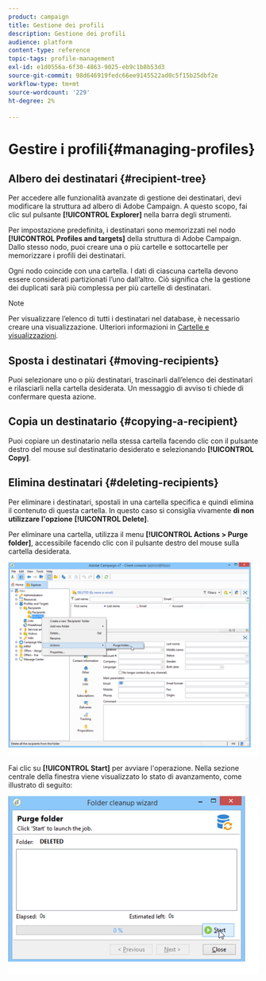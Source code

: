 ```yaml
---
product: campaign
title: Gestione dei profili
description: Gestione dei profili
audience: platform
content-type: reference
topic-tags: profile-management
exl-id: e1d0556a-6f30-4863-9025-eb9c1b8b53d3
source-git-commit: 98d646919fedc66ee9145522ad0c5f15b25dbf2e
workflow-type: tm+mt
source-wordcount: '229'
ht-degree: 2%

---
```


# Gestire i profili{#managing-profiles}

## Albero dei destinatari {#recipient-tree}

Per accedere alle funzionalità avanzate di gestione dei destinatari, devi modificare la struttura ad albero di Adobe Campaign. A questo scopo, fai clic sul pulsante **[!UICONTROL Explorer]** nella barra degli strumenti.

Per impostazione predefinita, i destinatari sono memorizzati nel nodo **[!UICONTROL Profiles and targets]** della struttura di Adobe Campaign. Dallo stesso nodo, puoi creare una o più cartelle e sottocartelle per memorizzare i profili dei destinatari.

Ogni nodo coincide con una cartella. I dati di ciascuna cartella devono essere considerati partizionati l’uno dall’altro. Ciò significa che la gestione dei duplicati sarà più complessa per più cartelle di destinatari.

>[!NOTE]
>
>Per visualizzare l’elenco di tutti i destinatari nel database, è necessario creare una visualizzazione. Ulteriori informazioni in [Cartelle e visualizzazioni](../../platform/using/access-management-folders.md).

## Sposta i destinatari {#moving-recipients}

Puoi selezionare uno o più destinatari, trascinarli dall’elenco dei destinatari e rilasciarli nella cartella desiderata. Un messaggio di avviso ti chiede di confermare questa azione.

## Copia un destinatario {#copying-a-recipient}

Puoi copiare un destinatario nella stessa cartella facendo clic con il pulsante destro del mouse sul destinatario desiderato e selezionando **[!UICONTROL Copy]**.

## Elimina destinatari {#deleting-recipients}

Per eliminare i destinatari, spostali in una cartella specifica e quindi elimina il contenuto di questa cartella. In questo caso si consiglia vivamente **di non utilizzare l&#39;opzione** **[!UICONTROL Delete]**.

Per eliminare una cartella, utilizza il menu **[!UICONTROL Actions > Purge folder]**, accessibile facendo clic con il pulsante destro del mouse sulla cartella desiderata.

![](assets/s_ncs_user_purge_folder.png)

Fai clic su **[!UICONTROL Start]** per avviare l&#39;operazione. Nella sezione centrale della finestra viene visualizzato lo stato di avanzamento, come illustrato di seguito:

![](assets/s_ncs_user_purge_folder_start.png)
